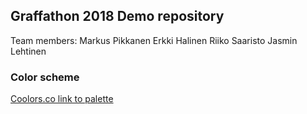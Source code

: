 ## Graffathon 2018 Demo repository

Team members:
Markus Pikkanen
Erkki Halinen
Riiko Saaristo
Jasmin Lehtinen

### Color scheme
[Coolors.co link to palette](https://coolors.co/ff0081-42c6ff-f4225a-f4b80c-8f2aa3)
